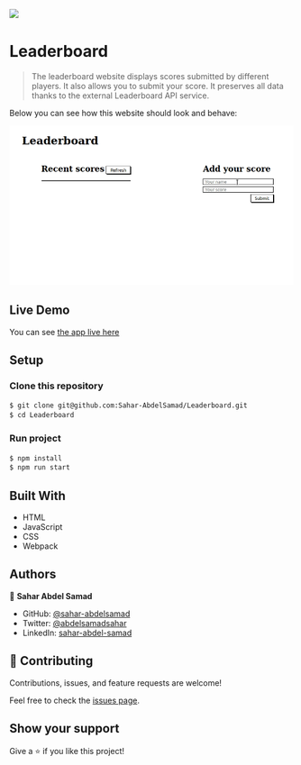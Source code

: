 ![](https://img.shields.io/badge/Microverse-blueviolet)

# Leaderboard

> The leaderboard website displays scores submitted by different players. It also allows you to submit your score. It preserves all data thanks to the external Leaderboard API service.

Below you can see how this website should look and behave:

![screenshot](./Screenshot.gif)

## Live Demo

You can see [the app live here](https://sahar-abdelsamad.github.io/Leaderboard/)

## Setup

### Clone this repository

```bash
$ git clone git@github.com:Sahar-AbdelSamad/Leaderboard.git
$ cd Leaderboard
```

### Run project

```bash
$ npm install
$ npm run start
```

## Built With

- HTML
- JavaScript
- CSS
- Webpack

## Authors

👤 **Sahar Abdel Samad**

- GitHub: [@sahar-abdelsamad](https://github.com/Sahar-AbdelSamad)
- Twitter: [@abdelsamadsahar](https://twitter.com/AbdelSamadSahar)
- LinkedIn: [sahar-abdel-samad](https://www.linkedin.com/in/sahar-abdel-samad/)

## 🤝 Contributing

Contributions, issues, and feature requests are welcome!

Feel free to check the [issues page](https://github.com/Sahar-AbdelSamad/Leaderboard/issues).

## Show your support

Give a ⭐️ if you like this project!
